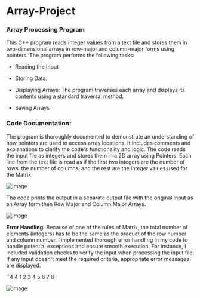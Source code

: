 # Array-Project

### Array Processing Program
This C++ program reads integer values from a text file and stores them in two-dimensional arrays in row-major and column-major forms using pointers. The program performs the following tasks:

- Reading the Input

- Storing Data.

- Displaying Arrays: The program traverses each array and displays its contents using a standard traversal method.

- Saving Arrays

### Code Documentation:
The program is thoroughly documented to demonstrate an understanding of how pointers are used to access array locations. It includes comments and explanations to clarify the code's functionality and logic. The code reads the input file as integers and stores them in a 2D array using Pointers. Each line from the text file is read as if the first two integers are the number of rows, the number of columns, and the rest are the integer values used for the Matrix.

![image](https://github.com/farihaakhan/Array-Project/assets/30266846/83d9e614-2c90-4b08-804d-fc1ff4f5726c)

The code prints the output in a separate output file with the original input as an Array form then Row Major and Column Major Arrays. 

![image](https://github.com/farihaakhan/Array-Project/assets/30266846/20144190-50eb-4040-9ce5-8738b2a04a34)


**Error Handling:** Because of one of the rules of Matrix, the total number of elements (integers) has to be the same as the product of the row number and column number. I implemented thorough error handling in my code to handle potential exceptions and ensure smooth execution. For instance, I included validation checks to verify the input when processing the input file. If any input doesn't meet the required criteria, appropriate error messages are displayed.

  ``4 4 1 2 3 4 5 6 7 8
  
![image](https://github.com/farihaakhan/Array-Project/assets/30266846/b4746a5c-8de9-43ff-bec2-87ce43c5c550)

